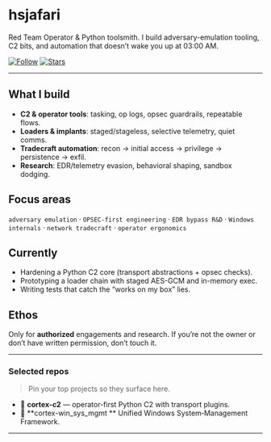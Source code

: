 # hsjafari

Red Team Operator & Python toolsmith. I build adversary-emulation tooling, C2 bits, and automation that doesn’t wake you up at 03:00 AM.  


[![Follow](https://img.shields.io/github/followers/hsjafari?label=Follow&style=social)](https://github.com/hsjafari)
[![Stars](https://img.shields.io/github/stars/hsjafari?affiliations=OWNER%2CCOLLABORATOR&style=social)](https://github.com/hsjafari?tab=repositories)

---

## What I build
- **C2 & operator tools**: tasking, op logs, opsec guardrails, repeatable flows.
- **Loaders & implants**: staged/stageless, selective telemetry, quiet comms.
- **Tradecraft automation**: recon → initial access → privilege → persistence → exfil.
- **Research**: EDR/telemetry evasion, behavioral shaping, sandbox dodging.

## Focus areas
`adversary emulation` · `OPSEC-first engineering` · `EDR bypass R&D` · `Windows internals` · `network tradecraft` · `operator ergonomics`

## Currently
- Hardening a Python C2 core (transport abstractions + opsec checks).
- Prototyping a loader chain with staged AES-GCM and in-memory exec.
- Writing tests that catch the “works on my box” lies.

## Ethos
Only for **authorized** engagements and research. If you’re not the owner or don’t have written permission, don’t touch it.

---

### Selected repos
> Pin your top projects so they surface here.
- 🔴 **cortex-c2** — operator-first Python C2 with transport plugins.
- 🧬 **cortex-win_sys_mgmt ** Unified Windows System‑Management Framework.

---
